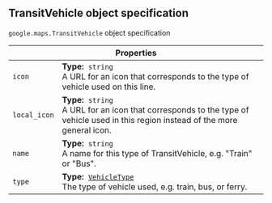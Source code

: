 <h2 id="TransitVehicle">
TransitVehicle
object specification
</h2><p>
<code><span itemprop="path">google.maps</span>.<span itemprop="name">TransitVehicle</span></code>
object specification
</p><table class="properties responsive" summary="interface TransitVehicle - Properties">
<thead>
<tr><th colspan="2">Properties</th>
</tr></thead>
<tbody>
<tr>
<td><code>icon</code></td>
<td><div><strong>Type:</strong>&nbsp; <code>string</code></div>
<div class="desc">A URL for an icon that corresponds to the type of vehicle used on this line.</div></td>
</tr>
<tr>
<td><code>local_icon</code></td>
<td><div><strong>Type:</strong>&nbsp; <code>string</code></div>
<div class="desc">A URL for an icon that corresponds to the type of vehicle used in this region instead of the more general icon.</div></td>
</tr>
<tr>
<td><code>name</code></td>
<td><div><strong>Type:</strong>&nbsp; <code>string</code></div>
<div class="desc">A name for this type of TransitVehicle, e.g. "Train" or "Bus".</div></td>
</tr>
<tr>
<td><code>type</code></td>
<td><div><strong>Type:</strong>&nbsp; <code><a href="https://github.com/amenadiel/google-maps-documentation/blob/master/docs/VehicleType.md">VehicleType</a></code></div>
<div class="desc">The type of vehicle used, e.g. train, bus, or ferry.</div></td>
</tr>
</tbody>
</table>